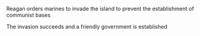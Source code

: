 

Reagan orders marines to invade the island to prevent the establishment of communist bases

The invasion succeeds and a friendly government is established


